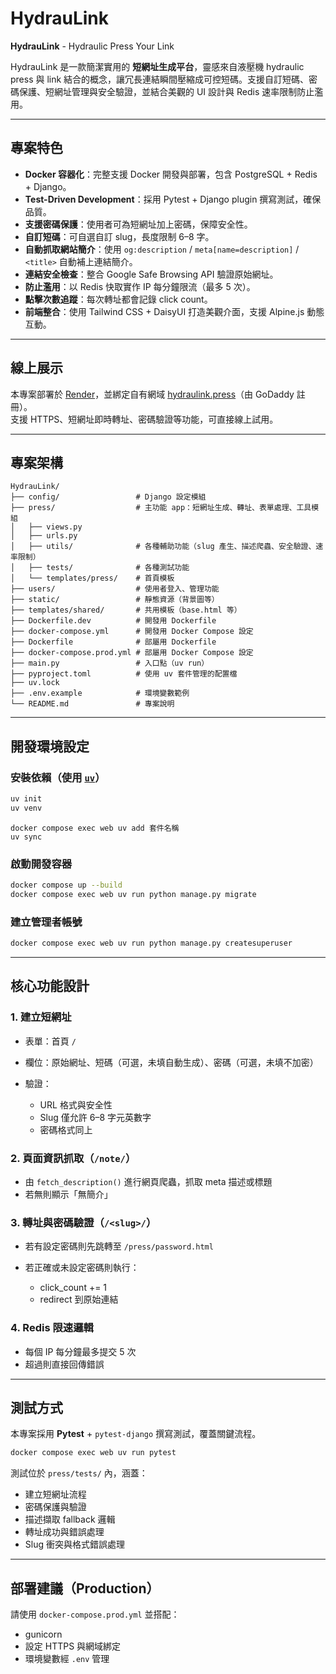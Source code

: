 # HydrauLink

**HydrauLink** - Hydraulic Press Your Link

HydrauLink 是一款簡潔實用的 **短網址生成平台**，靈感來自液壓機 hydraulic press 與 link 結合的概念，讓冗長連結瞬間壓縮成可控短碼。支援自訂短碼、密碼保護、短網址管理與安全驗證，並結合美觀的 UI 設計與 Redis 速率限制防止濫用。

---

## 專案特色

- **Docker 容器化**：完整支援 Docker 開發與部署，包含 PostgreSQL + Redis + Django。
- **Test-Driven Development**：採用 Pytest + Django plugin 撰寫測試，確保品質。
- **支援密碼保護**：使用者可為短網址加上密碼，保障安全性。
- **自訂短碼**：可自選自訂 slug，長度限制 6–8 字。
- **自動抓取網站簡介**：使用 `og:description` / `meta[name=description]` / `<title>` 自動補上連結簡介。
- **連結安全檢查**：整合 Google Safe Browsing API 驗證原始網址。
- **防止濫用**：以 Redis 快取實作 IP 每分鐘限流（最多 5 次）。
- **點擊次數追蹤**：每次轉址都會記錄 click count。
- **前端整合**：使用 Tailwind CSS + DaisyUI 打造美觀介面，支援 Alpine.js 動態互動。

---

## 線上展示

本專案部署於 [Render](https://render.com)，並綁定自有網域 [hydraulink.press](https://hydraulink.press)（由 GoDaddy 註冊）。  
支援 HTTPS、短網址即時轉址、密碼驗證等功能，可直接線上試用。

---

## 專案架構

```
HydrauLink/
├── config/                 # Django 設定模組
├── press/                  # 主功能 app：短網址生成、轉址、表單處理、工具模組
│   ├── views.py
│   ├── urls.py
│   ├── utils/              # 各種輔助功能（slug 產生、描述爬蟲、安全驗證、速率限制）
│   ├── tests/              # 各種測試功能
│   └── templates/press/    # 首頁模板
├── users/                  # 使用者登入、管理功能
├── static/                 # 靜態資源（背景圖等）
├── templates/shared/       # 共用模板（base.html 等）
├── Dockerfile.dev          # 開發用 Dockerfile
├── docker-compose.yml      # 開發用 Docker Compose 設定
├── Dockerfile              # 部屬用 Dockerfile
├── docker-compose.prod.yml # 部屬用 Docker Compose 設定
├── main.py                 # 入口點（uv run）
├── pyproject.toml          # 使用 uv 套件管理的配置檔
├── uv.lock
├── .env.example            # 環境變數範例
└── README.md               # 專案說明
```

---

## 開發環境設定

### 安裝依賴（使用 [`uv`](https://github.com/astral-sh/uv)）

```bash
uv init
uv venv
```
```
docker compose exec web uv add 套件名稱
uv sync
```

### 啟動開發容器

```bash
docker compose up --build
docker compose exec web uv run python manage.py migrate
```

### 建立管理者帳號

```bash
docker compose exec web uv run python manage.py createsuperuser
```

---

## 核心功能設計

### 1. 建立短網址

* 表單：首頁 `/`
* 欄位：原始網址、短碼（可選，未填自動生成）、密碼（可選，未填不加密）
* 驗證：

  * URL 格式與安全性
  * Slug 僅允許 6–8 字元英數字
  * 密碼格式同上

### 2. 頁面資訊抓取（`/note/`）

* 由 `fetch_description()` 進行網頁爬蟲，抓取 meta 描述或標題
* 若無則顯示「無簡介」

### 3. 轉址與密碼驗證（`/<slug>/`）

* 若有設定密碼則先跳轉至 `/press/password.html`
* 若正確或未設定密碼則執行：

  * click_count += 1
  * redirect 到原始連結

### 4. Redis 限速邏輯

* 每個 IP 每分鐘最多提交 5 次
* 超過則直接回傳錯誤

---

## 測試方式

本專案採用 **Pytest** + `pytest-django` 撰寫測試，覆蓋關鍵流程。

```bash
docker compose exec web uv run pytest
```

測試位於 `press/tests/` 內，涵蓋：

* 建立短網址流程
* 密碼保護與驗證
* 描述擷取 fallback 邏輯
* 轉址成功與錯誤處理
* Slug 衝突與格式錯誤處理

---

## 部署建議（Production）

請使用 `docker-compose.prod.yml` 並搭配：

* gunicorn
* 設定 HTTPS 與網域綁定
* 環境變數經 `.env` 管理


